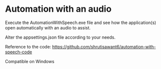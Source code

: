 # Automation with an audio
Execute the AutomationWithSpeech.exe file and see how the application(s) open automatically with an audio to assist.

Alter the appsettings.json file according to your needs.

Reference to the code: https://github.com/shrutisawant6/automation-with-speech-code

Compatible on Windows

